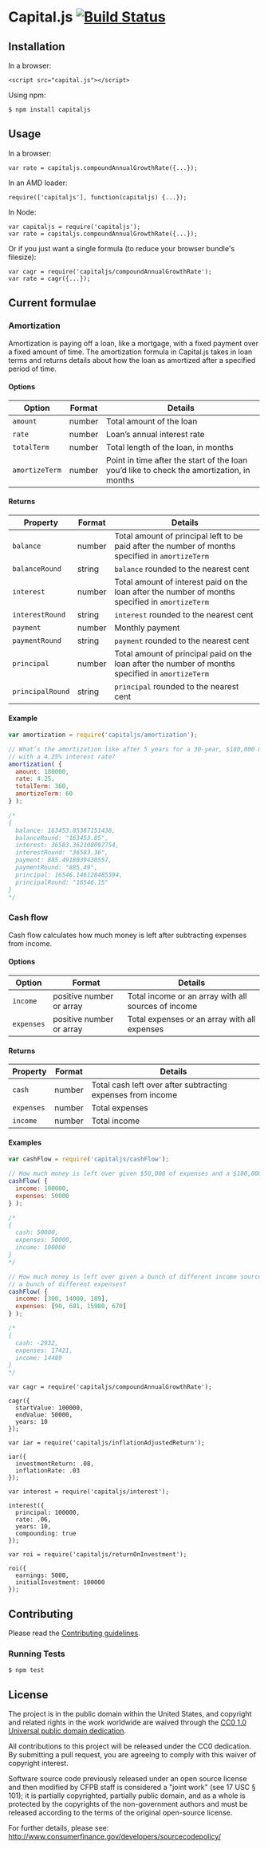 # Capital.js [![Build Status](https://secure.travis-ci.org/CapitalJS/capitaljs.png?branch=master)](https://travis-ci.org/CapitalJS/capitaljs)

## Installation

In a browser:

```
<script src="capital.js"></script>
```

Using npm:

```
$ npm install capitaljs
```

## Usage

In a browser:

```
var rate = capitaljs.compoundAnnualGrowthRate({...});
```

In an AMD loader:

```
require(['capitaljs'], function(capitaljs) {...});
```

In Node:

```
var capitaljs = require('capitaljs');
var rate = capitaljs.compoundAnnualGrowthRate({...});
```

Or if you just want a single formula (to reduce your browser bundle's filesize):

```
var cagr = require('capitaljs/compoundAnnualGrowthRate');
var rate = cagr({...});
```

## Current formulae

### Amortization

Amortization is paying off a loan, like a mortgage, with a fixed payment over a fixed amount of time. The amortization formula in Capital.js takes in loan terms and returns details about how the loan as amortized after a specified period of time.

#### Options

Option | Format | Details
------ | ------ | -------
`amount` | number | Total amount of the loan
`rate` | number | Loan’s annual interest rate
`totalTerm` | number | Total length of the loan, in months
`amortizeTerm` | number | Point in time after the start of the loan you’d like to check the amortization, in months

#### Returns

Property | Format | Details
-------- | ------ | -------
`balance` | number | Total amount of principal left to be paid after the number of months specified in `amortizeTerm`
`balanceRound` | string | `balance` rounded to the nearest cent
`interest` | number | Total amount of interest paid on the loan after the number of months specified in `amortizeTerm`
`interestRound` | string | `interest` rounded to the nearest cent
`payment` | number | Monthly payment
`paymentRound` | string | `payment` rounded to the nearest cent
`principal` | number | Total amount of principal paid on the loan after the number of months specified in `amortizeTerm`
`principalRound` | string | `principal` rounded to the nearest cent

#### Example

```js
var amortization = require('capitaljs/amortization');

// What’s the amortization like after 5 years for a 30-year, $180,000 mortgage
// with a 4.25% interest rate?
amortization( {
  amount: 180000,
  rate: 4.25,
  totalTerm: 360,
  amortizeTerm: 60
} );

/*
{
  balance: 163453.85387151438,
  balanceRound: "163453.85",
  interest: 36583.362108097754,
  interestRound: "36583.36",
  payment: 885.4918039430557,
  paymentRound: "885.49",
  principal: 16546.146128485594,
  principalRound: "16546.15"
}
*/
```

### Cash flow

Cash flow calculates how much money is left after subtracting expenses from income.

#### Options

Option | Format | Details
------ | ------ | -------
`income` | positive number or array | Total income or an array with all sources of income
`expenses` | positive number or array | Total expenses or an array with all expenses

#### Returns

Property | Format | Details
-------- | ------ | -------
`cash` | number | Total cash left over after subtracting expenses from income
`expenses` | number | Total expenses
`income` | number | Total income

#### Examples

```js
var cashFlow = require('capitaljs/cashFlow');

// How much money is left over given $50,000 of expenses and a $100,000 income?
cashFlow( {
  income: 100000,
  expenses: 50000
} );

/*
{
  cash: 50000,
  expenses: 50000,
  income: 100000
}
*/

// How much money is left over given a bunch of different income sources and
// a bunch of different expenses?
cashFlow( {
  income: [300, 14000, 189],
  expenses: [90, 681, 15980, 670]
} );

/*
{
  cash: -2932,
  expenses: 17421,
  income: 14489
}
*/
```

```
var cagr = require('capitaljs/compoundAnnualGrowthRate');

cagr({
  startValue: 100000,
  endValue: 50000,
  years: 10
});
```

```
var iar = require('capitaljs/inflationAdjustedReturn');

iar({
  investmentReturn: .08,
  inflationRate: .03
});
```

```
var interest = require('capitaljs/interest');

interest({
  principal: 100000,
  rate: .06,
  years: 10,
  compounding: true
});
```

```
var roi = require('capitaljs/returnOnInvestment');

roi({
  earnings: 5000,
  initialInvestment: 100000
});
```

## Contributing

Please read the [Contributing guidelines](CONTRIBUTING.md).

### Running Tests

```
$ npm test
```

## License

The project is in the public domain within the United States, and
copyright and related rights in the work worldwide are waived through
the [CC0 1.0 Universal public domain dedication](http://creativecommons.org/publicdomain/zero/1.0/).

All contributions to this project will be released under the CC0
dedication. By submitting a pull request, you are agreeing to comply
with this waiver of copyright interest.

Software source code previously released under an open source license and then modified by CFPB staff is considered a "joint work" (see 17 USC § 101); it is partially copyrighted, partially public domain, and as a whole is protected by the copyrights of the non-government authors and must be released according to the terms of the original open-source license.

For further details, please see: http://www.consumerfinance.gov/developers/sourcecodepolicy/
